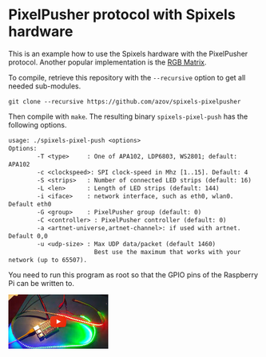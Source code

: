 PixelPusher protocol with Spixels hardware
==========================================

This is an example how to use the Spixels hardware with the PixelPusher
protocol. Another popular implementation is the [RGB Matrix][matrix-impl].

To compile, retrieve this repository with the `--recursive` option to get
all needed sub-modules.

```
git clone --recursive https://github.com/azov/spixels-pixelpusher
```

Then compile with `make`. The resulting binary `spixels-pixel-push` has the
following options.

```
usage: ./spixels-pixel-push <options>
Options:
        -T <type>     : One of APA102, LDP6803, WS2801; default: APA102
        -c <clockspeed>: SPI clock-speed in Mhz [1..15]. Default: 4
        -S <strips>   : Number of connected LED strips (default: 16)
        -L <len>      : Length of LED strips (default: 144)
        -i <iface>    : network interface, such as eth0, wlan0. Default eth0
        -G <group>    : PixelPusher group (default: 0)
        -C <controller> : PixelPusher controller (default: 0)
        -a <artnet-universe,artnet-channel>: if used with artnet. Default 0,0
        -u <udp-size> : Max UDP data/packet (default 1460)
                        Best use the maximum that works with your network (up to 65507).
```

You need to run this program as root so that the GPIO pins of the Raspberry Pi
can be written to.

[![PixelPusher simple][run-vid]](http://youtu.be/HAbR64yrjUk)

[run-vid]: ./img/spixels-video.jpg
[matrix-impl]: https://github.com/hzeller/rpi-matrix-pixelpusher
